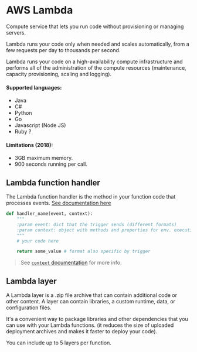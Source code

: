 # AWS Lambda

Compute service that lets you run code without provisioning or managing servers.

Lambda runs your code only when needed and scales automatically, from a few requests per day to thousands per second.

Lambda runs your code on a high-availability compute infrastructure and performs all of the administration of the compute resources (maintenance, capacity provisioning, scaling and logging).

#### Supported languages:
- Java
- C#
- Python
- Go
- Javascript (Node JS)
- Ruby ?

#### Limitations (2018):
- 3GB maximum memory.
- 900 seconds running per call.

## Lambda function handler

The Lambda function handler is the method in your function code that processes events. [See documentation here](https://docs.aws.amazon.com/lambda/latest/dg/python-handler.html)

```python
def handler_name(event, context): 
    """
    :param event: dict that the trigger sends (different formats)
    :param context: object with methods and properties for env. execution
    """
    # your code here

    return some_value # format also specific by trigger
```
> See [`context` documentation](https://docs.aws.amazon.com/lambda/latest/dg/python-context.html) for more info.

## Lambda layer

A Lambda layer is a .zip file archive that can contain additional code or other content. A layer can contain libraries, a custom runtime, data, or configuration files.

It's a convenient way to package libraries and other dependencies that you can use with your Lambda functions. (it reduces the size of uploaded deployment archives and makes it faster to deploy your code).

You can include up to 5 layers per function.